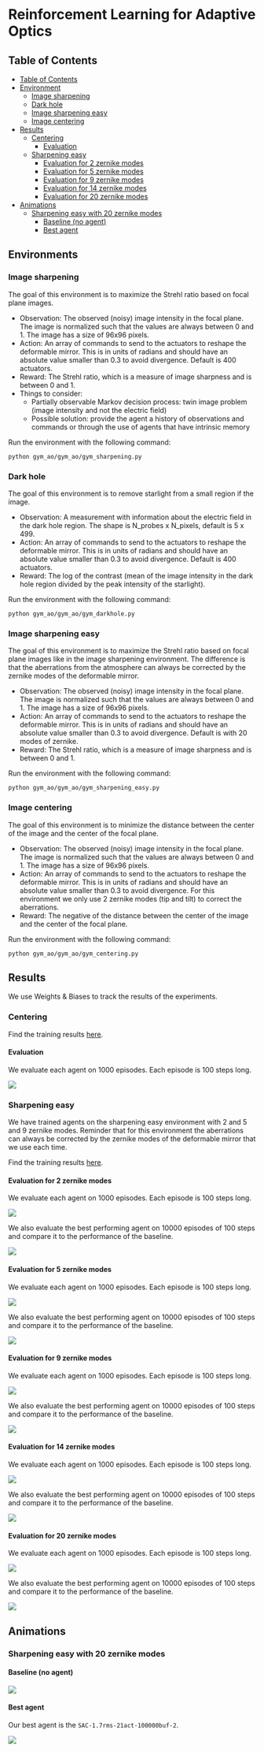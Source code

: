 # Reinforcement Learning for Adaptive Optics

<!-- create a table of contents skip the first header -->
## Table of Contents

- [Table of Contents](##Table-of-Contents)
- [Environment](##Environment)
    - [Image sharpening](###Image-sharpening)
    - [Dark hole](###Dark-hole)
    - [Image sharpening easy](###Image-sharpening-easy)
    - [Image centering](###Image-centering)
- [Results](##Results)
    - [Centering](###Centering)
        - [Evaluation](####Evaluation)
    - [Sharpening easy](###Sharpening-easy)
        - [Evaluation for 2 zernike modes](####Evaluation-for-2-zernike-modes)
        - [Evaluation for 5 zernike modes](####Evaluation-for-5-zernike-modes)
        - [Evaluation for 9 zernike modes](####Evaluation-for-9-zernike-modes)
        - [Evaluation for 14 zernike modes](####Evaluation-for-14-zernike-modes)
        - [Evaluation for 20 zernike modes](####Evaluation-for-20-zernike-modes)
- [Animations](##Animations)
    - [Sharpening easy with 20 zernike modes](###Sharpening-easy-with-20-zernike-modes)
        - [Baseline (no agent)](####Baseline-(no-agent))
        - [Best agent](####Best-agent)

## Environments

### Image sharpening

The goal of this environment is to maximize the Strehl ratio based on focal plane images. 

- Observation: The observed (noisy) image intensity in the focal plane. The image is normalized such that the values are always between 0 and 1. The image has a size of 96x96 pixels.
- Action: An array of commands to send to the actuators to reshape the deformable mirror. This is in units of radians and should have an absolute value smaller than 0.3 to avoid divergence. Default is 400 actuators.
- Reward: The Strehl ratio, which is a measure of image sharpness and is between 0 and 1.
- Things to consider: 
    * Partially observable Markov decision process: twin image problem  (image intensity and not the electric field)
    * Possible solution: provide the agent a history of observations and commands or through the use of agents that have intrinsic memory

Run the environment with the following command:

```python gym_ao/gym_ao/gym_sharpening.py```

### Dark hole 

The goal of this environment is to remove starlight from a small region if the image. 

- Observation: A measurement with information about the electric field in the dark hole region. The shape is N_probes x N_pixels, default is 5 x 499.
- Action: An array of commands to send to the actuators to reshape the deformable mirror. This is in units of radians and should have an absolute value smaller than 0.3 to avoid divergence. Default is 400 actuators.
- Reward: The log of the contrast (mean of the image intensity in the dark hole region divided by the peak intensity of the starlight).

Run the environment with the following command:

```python gym_ao/gym_ao/gym_darkhole.py```

### Image sharpening easy

The goal of this environment is to maximize the Strehl ratio based on focal plane images like in the image sharpening environment. The difference is that the aberrations from the atmosphere can always be corrected by the zernike modes of the deformable mirror. 

- Observation: The observed (noisy) image intensity in the focal plane. The image is normalized such that the values are always between 0 and 1. The image has a size of 96x96 pixels.
- Action: An array of commands to send to the actuators to reshape the deformable mirror. This is in units of radians and should have an absolute value smaller than 0.3 to avoid divergence. Default is with 20 modes of zernike.
- Reward: The Strehl ratio, which is a measure of image sharpness and is between 0 and 1.

Run the environment with the following command:

```python gym_ao/gym_ao/gym_sharpening_easy.py```

### Image centering

The goal of this environment is to minimize the distance between the center of the image and the center of the focal plane.

- Observation: The observed (noisy) image intensity in the focal plane. The image is normalized such that the values are always between 0 and 1. The image has a size of 96x96 pixels.
- Action: An array of commands to send to the actuators to reshape the deformable mirror. This is in units of radians and should have an absolute value smaller than 0.3 to avoid divergence. For this environment we only use 2 zernike modes (tip and tilt) to correct the aberrations.
- Reward: The negative of the distance between the center of the image and the center of the focal plane.

Run the environment with the following command:

```python gym_ao/gym_ao/gym_centering.py```


## Results

We use Weights & Biases to track the results of the experiments. 

### Centering

Find the training results [here](https://api.wandb.ai/links/adapt_opt/gbkd3qfs).

#### Evaluation

We evaluate each agent on 1000 episodes. Each episode is 100 steps long.

![](figures/evaluation_centering_ao_system.png)

### Sharpening easy

We have trained agents on the sharpening easy environment with 2 and 5 and 9 zernike modes.
Reminder that for this environment the aberrations can always be corrected by the zernike modes of the deformable mirror that we use each time.

Find the training results [here](https://api.wandb.ai/links/adapt_opt/5y122g06).

#### Evaluation for 2 zernike modes

We evaluate each agent on 1000 episodes. Each episode is 100 steps long. 

![](figures/evaluation_Sharpening_AO_system_easy.png)

We also evaluate the best performing agent on 10000 episodes of 100 steps and compare it to the performance of the baseline.

![](figures/evaluation_Sharpening_AO_system_easy-2.png)

#### Evaluation for 5 zernike modes

We evaluate each agent on 1000 episodes. Each episode is 100 steps long.

![](figures/evaluation_Sharpening_AO_system_easy-6act.png)

We also evaluate the best performing agent on 10000 episodes of 100 steps and compare it to the performance of the baseline.

![](figures/evaluation_Sharpening_AO_system_easy-6act-2.png)

#### Evaluation for 9 zernike modes

We evaluate each agent on 1000 episodes. Each episode is 100 steps long.

![](figures/evaluation_Sharpening_AO_system_easy-10act.png)

We also evaluate the best performing agent on 10000 episodes of 100 steps and compare it to the performance of the baseline.

![](figures/evaluation_Sharpening_AO_system_easy-10act-2.png)

#### Evaluation for 14 zernike modes

We evaluate each agent on 1000 episodes. Each episode is 100 steps long.

![](figures/evaluation_Sharpening_AO_system_easy-15act.png)

We also evaluate the best performing agent on 10000 episodes of 100 steps and compare it to the performance of the baseline.

![](figures/evaluation_Sharpening_AO_system_easy-15act-2.png)

#### Evaluation for 20 zernike modes

We evaluate each agent on 1000 episodes. Each episode is 100 steps long.

![](figures/evaluation_Sharpening_AO_system_easy-21act.png)

We also evaluate the best performing agent on 10000 episodes of 100 steps and compare it to the performance of the baseline.

![](figures/evaluation_Sharpening_AO_system_easy-21act-2.png)


## Animations

### Sharpening easy with 20 zernike modes

#### Baseline (no agent)

![](figures/animations/no_agent.gif)

#### Best agent

Our best agent is the `SAC-1.7rms-21act-100000buf-2`.

![](figures/animations/SAC-1.7rms-21act-100000buf-2.gif)

